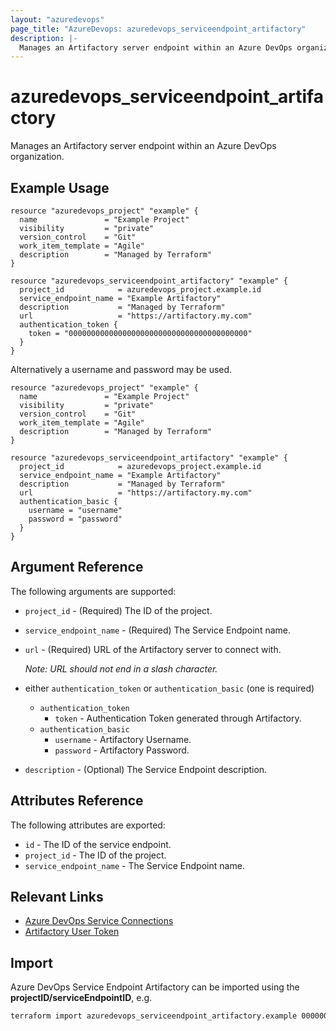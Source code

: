```yaml
---
layout: "azuredevops"
page_title: "AzureDevops: azuredevops_serviceendpoint_artifactory"
description: |-
  Manages an Artifactory server endpoint within an Azure DevOps organization.
---
```


# azuredevops_serviceendpoint_artifactory
Manages an Artifactory server endpoint within an Azure DevOps organization. 

## Example Usage

```hcl
resource "azuredevops_project" "example" {
  name               = "Example Project"
  visibility         = "private"
  version_control    = "Git"
  work_item_template = "Agile"
  description        = "Managed by Terraform"
}

resource "azuredevops_serviceendpoint_artifactory" "example" {
  project_id            = azuredevops_project.example.id
  service_endpoint_name = "Example Artifactory"
  description           = "Managed by Terraform"
  url                   = "https://artifactory.my.com"
  authentication_token {
    token = "0000000000000000000000000000000000000000"
  }
}
```
Alternatively a username and password may be used.

```hcl
resource "azuredevops_project" "example" {
  name               = "Example Project"
  visibility         = "private"
  version_control    = "Git"
  work_item_template = "Agile"
  description        = "Managed by Terraform"
}

resource "azuredevops_serviceendpoint_artifactory" "example" {
  project_id            = azuredevops_project.example.id
  service_endpoint_name = "Example Artifactory"
  description           = "Managed by Terraform"
  url                   = "https://artifactory.my.com"
  authentication_basic {
    username = "username"
    password = "password"
  }
}
```

## Argument Reference

The following arguments are supported:

* `project_id` - (Required) The ID of the project.
* `service_endpoint_name` - (Required) The Service Endpoint name.
* `url` - (Required) URL of the Artifactory server to connect with.

   _Note: URL should not end in a slash character._
* either `authentication_token` or `authentication_basic` (one is required)
  * `authentication_token`
    * `token` - Authentication Token generated through Artifactory.
  * `authentication_basic`
      * `username` - Artifactory Username.
      * `password` - Artifactory Password.
* `description` - (Optional) The Service Endpoint description.

## Attributes Reference

The following attributes are exported:

* `id` - The ID of the service endpoint.
* `project_id` - The ID of the project.
* `service_endpoint_name` - The Service Endpoint name.

## Relevant Links
* [Azure DevOps Service Connections](https://docs.microsoft.com/en-us/azure/devops/pipelines/library/service-endpoints?view=azure-devops&tabs=yaml)
* [Artifactory User Token](https://docs.artifactory.org/latest/user-guide/user-token/)

## Import
Azure DevOps Service Endpoint Artifactory can be imported using the **projectID/serviceEndpointID**, e.g.

```sh
terraform import azuredevops_serviceendpoint_artifactory.example 00000000-0000-0000-0000-000000000000/00000000-0000-0000-0000-000000000000
```

